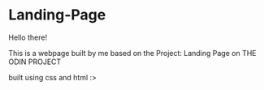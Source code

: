 # Landing-Page

Hello there!

This is a webpage built by me based on the Project: Landing Page on THE ODIN PROJECT

built using css and html :>

